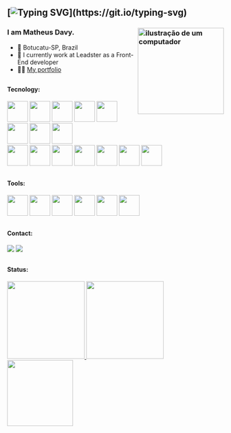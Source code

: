 <link rel="stylesheet" href="https://cdn.jsdelivr.net/gh/devicons/devicon@v2.15.1/devicon.min.css">

## [![Typing SVG](https://readme-typing-svg.herokuapp.com/?lines=You´re+Welcome!)](https://git.io/typing-svg)

### I am Matheus Davy. <img src="https://raw.githubusercontent.com/MicaelliMedeiros/micaellimedeiros/master/image/computer-illustration.png" alt="ilustração de um computador" min-width="200px" max-width="200px" width="200px" align="right">

- 🔰 Botucatu-SP, Brazil
- 🏦 I currently work at Leadster as a Front-End developer
- 👨‍💻 <a href='https://davysdev.framer.website/' target="_blank">My portfolio</a>

##

#### Tecnology:

<div>
  <img src="https://skillicons.dev/icons?i=react" width="48" height="48"/>
  <img src="https://skillicons.dev/icons?i=next" width="48" height="48"/>
  <img src="https://skillicons.dev/icons?i=ts" width="48" height="48"/>
  <img src="https://skillicons.dev/icons?i=js" width="48" height="48"/>
  <img src="https://skillicons.dev/icons?i=html" width="48" height="48"/>
  <img src="https://skillicons.dev/icons?i=css" width="48" height="48"/>
  <img src="https://skillicons.dev/icons?i=tailwind" width="48" height="48"/>
  <img src="https://skillicons.dev/icons?i=sass" width="48" height="48"/>
  <br />
  <img src="https://skillicons.dev/icons?i=nodejs" width="48" height="48"/>
  <img src="https://skillicons.dev/icons?i=prisma" width="48" height="48"/>
  <img src="https://skillicons.dev/icons?i=express" width="48" height="48"/>
  <img src="https://skillicons.dev/icons?i=mysql" width="48" height="48"/>
  <img src="https://skillicons.dev/icons?i=mongodb" width="48" height="48"/>
  <img src="https://skillicons.dev/icons?i=docker" width="48" height="48"/>
  <img src="https://i.postimg.cc/zBfCqdPJ/npm.png" width="48" height="48"/>
</div>

##

#### Tools:

<div>
  <img src="https://skillicons.dev/icons?i=vscode" width="48" height="48"/>
  <img src="https://i.postimg.cc/MHch4m7T/insomnia.png" width="48" height="48"/>
  <img src="https://i.postimg.cc/QNyBTNVk/postman.png" width="48" height="48"/>
  <img src="https://skillicons.dev/icons?i=git" width="48" height="48"/>
  <img src="https://skillicons.dev/icons?i=figma" width="48" height="48"/>
  <img src="https://skillicons.dev/icons?i=ps" width="48" height="48"/>
</div>

##

#### Contact:

<div display="flex"> 
   <a href="https://www.instagram.com/matheus.davy/" target="_blank"><img src="https://img.shields.io/badge/-Instagram-%23E4405F?style=for-the-badge&logo=instagram&logoColor=white" target="_blank"></a>
   <a href="https://www.linkedin.com/in/matheus-davys/" target="_blank"><img src="https://img.shields.io/badge/LinkedIn-0077B5?style=for-the-badge&logo=linkedin&logoColor=white" target="_blank"></a>
</div>

##

#### Status:

<div>
  <a href="https://github.com/MatheusDavy">
    <img loading="lazy" height="180em" src="https://github-readme-stats.vercel.app/api/top-langs/?username=MatheusDavy&layout=compact&langs_count=7&theme=radical"/>
    <img loading="lazy" height="180em" src="https://github-readme-stats.vercel.app/api?username=MatheusDavy&show_icons=true&theme=radical"/>
    <img loading="lazy" height="153em" src="http://github-readme-streak-stats.herokuapp.com/?user=MatheusDavy&amp;theme=radical">
  </a>
</div>
